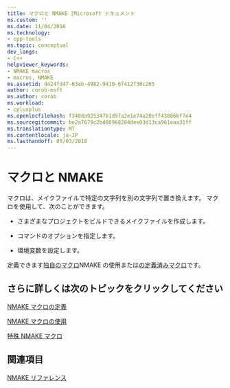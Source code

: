 ```yaml
---
title: マクロと NMAKE |Microsoft ドキュメント
ms.custom: ''
ms.date: 11/04/2016
ms.technology:
- cpp-tools
ms.topic: conceptual
dev_langs:
- C++
helpviewer_keywords:
- NMAKE macros
- macros, NMAKE
ms.assetid: d424fd47-63eb-4982-9410-6f412730c265
author: corob-msft
ms.author: corob
ms.workload:
- cplusplus
ms.openlocfilehash: f348da925347b1d97a2e1e74a20eff43886bf7e4
ms.sourcegitcommit: be2a7679c2bd80968204dee03d13ca961eaa31ff
ms.translationtype: MT
ms.contentlocale: ja-JP
ms.lasthandoff: 05/03/2018
---
```

# <a name="macros-and-nmake"></a>マクロと NMAKE
マクロは、メイクファイルで特定の文字列を別の文字列で置き換えます。 マクロを使用して、次のことができます。  
  
-   さまざまなプロジェクトをビルドできるメイクファイルを作成します。  
  
-   コマンドのオプションを指定します。  
  
-   環境変数を設定します。  
  
 定義できます[独自のマクロ](../build/defining-an-nmake-macro.md)NMAKE の使用または[の定義済みマクロ](../build/special-nmake-macros.md)です。  
  
## <a name="what-do-you-want-to-know-more-about"></a>さらに詳しくは次のトピックをクリックしてください  
 [NMAKE マクロの定義](../build/defining-an-nmake-macro.md)  
  
 [NMAKE マクロの使用](../build/using-an-nmake-macro.md)  
  
 [特殊 NMAKE マクロ](../build/special-nmake-macros.md)  
  
## <a name="see-also"></a>関連項目  
 [NMAKE リファレンス](../build/nmake-reference.md)